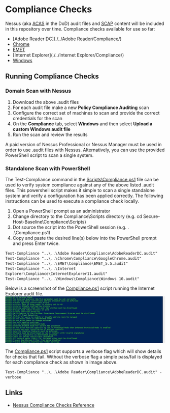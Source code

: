 # Compliance Checks
Nessus (aka [ACAS](http://www.disa.mil/cybersecurity/network-defense/acas) in the DoD) audit files and [SCAP](https://en.wikipedia.org/wiki/Security_Content_Automation_Protocol) content will be included in this repository over time. Compliance checks available for use so far:

* [Adobe Reader DC](./../Adobe Reader/Compliance/)
* [Chrome](./../Chrome/Compliance/)
* [EMET](./../EMET/Compliance/)
* [Internet Explorer](./../Internet Explorer/Compliance/)
* [Windows](./../Windows/Compliance/)

## Running Compliance Checks

### Domain Scan with Nessus

1. Download the above .audit files
1. For each audit file make a new **Policy Compliance Auditing** scan
1. Configure the correct set of machines to scan and provide the correct credentials for the scan
1. On the **Compliance** tab, select **Windows** and then select **Upload a custom Windows audit file**
1. Run the scan and review the results

A paid version of Nessus Professional or Nessus Manager must be used in order to use .audit files with Nessus. Alternatively, you can use the provided PowerShell script to scan a single system.

### Standalone Scan with PowerShell

The Test-Compliance command in the [Scripts\Compliance.ps1](./Scripts/Compliance.ps1) file can be used to verify system compliance against any of the above listed .audit files. This powershell script makes it simple to scan a single standalone system and verify a configuration has been applied correctly. The following instructions can be used to execute a compliance check locally.

1. Open a PowerShell prompt as an administrator
2. Change directory to the Compliance\Scripts directory (e.g. cd Secure-Host-Baseline\Compliance\Scripts)
3. Dot source the script into the PowerShell session (e.g. . .\Compliance.ps1)
4. Copy and paste the desired line(s) below into the PowerShell prompt and press Enter twice.

```
Test-Compliance "..\..\Adobe Reader\Compliance\AdobeReaderDC.audit"
Test-Compliance "..\..\Chrome\Compliance\GoogleChrome.audit"
Test-Compliance "..\..\EMET\Compliance\EMET_5.5.audit"
Test-Compliance "..\..\Internet Explorer\Compliance\InternetExplorer11.audit"
Test-Compliance "..\..\Windows\Compliance\Windows 10.audit"
```
Below is a screenshot of the [Compliance.ps1](./Scripts/Compliance.ps1) script running the Internet Explorer audit file.
![compliance_script_example](./images/compliance_script_example.jpg?raw=true)

The [Compliance.ps1](./Scripts/Compliance.ps1) script supports a verbose flag which will show details for checks that fail. Without the verbose flag a simple pass/fail is displayed for each compliance check as shown in image above. 

```
Test-Compliance "..\..\Adobe Reader\Compliance\AdobeReaderDC.audit" -verbose
```



## Links
* [Nessus Compliance Checks Reference](https://support.tenable.com/support-center/nessus_compliance_reference.pdf)